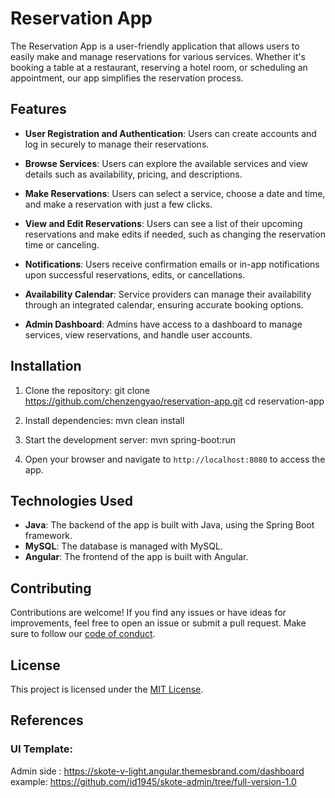 # Reservation App

The Reservation App is a user-friendly application that allows users to easily make and manage reservations for various services. Whether it's booking a table at a restaurant, reserving a hotel room, or scheduling an appointment, our app simplifies the reservation process.

## Features

- **User Registration and Authentication**: Users can create accounts and log in securely to manage their reservations.

- **Browse Services**: Users can explore the available services and view details such as availability, pricing, and descriptions.

- **Make Reservations**: Users can select a service, choose a date and time, and make a reservation with just a few clicks.

- **View and Edit Reservations**: Users can see a list of their upcoming reservations and make edits if needed, such as changing the reservation time or canceling.

- **Notifications**: Users receive confirmation emails or in-app notifications upon successful reservations, edits, or cancellations.

- **Availability Calendar**: Service providers can manage their availability through an integrated calendar, ensuring accurate booking options.

- **Admin Dashboard**: Admins have access to a dashboard to manage services, view reservations, and handle user accounts.

## Installation

1. Clone the repository:
git clone https://github.com/chenzengyao/reservation-app.git
cd reservation-app

2. Install dependencies:
mvn clean install

3. Start the development server:
mvn spring-boot:run

5. Open your browser and navigate to `http://localhost:8080` to access the app.

## Technologies Used

- **Java**: The backend of the app is built with Java, using the Spring Boot framework.
- **MySQL**: The database is managed with MySQL.
- **Angular**: The frontend of the app is built with Angular.

## Contributing

Contributions are welcome! If you find any issues or have ideas for improvements, feel free to open an issue or submit a pull request. Make sure to follow our [code of conduct](CODE_OF_CONDUCT.md).

## License

This project is licensed under the [MIT License](LICENSE).

## References

### UI Template:
Admin side : https://skote-v-light.angular.themesbrand.com/dashboard
example: https://github.com/id1945/skote-admin/tree/full-version-1.0
